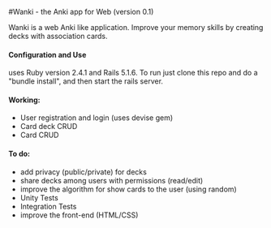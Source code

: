 #Wanki - the Anki app for Web (version 0.1)

Wanki is a web Anki like application. Improve your memory skills by creating decks with association cards.


#### Configuration and Use

uses Ruby version 2.4.1 and Rails 5.1.6.
To run just clone this repo and do a "bundle install", and then start the rails server.

#### Working:

* User registration and login (uses devise gem)
* Card deck CRUD
* Card CRUD

#### To do:
* add privacy (public/private) for decks
* share decks among users with permissions (read/edit)
* improve the algorithm for show cards to the user (using random)
* Unity Tests
* Integration Tests
* improve the front-end (HTML/CSS) 
